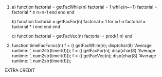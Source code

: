 1. a) function factorial = getFacWhile(n) 
      factorial = 1
         while(n~=1) factorial = factorial * n
            n=n-1
            end 
         end
      end

   b) function factorial = getFacFor(n) 
      factorial = 1
         for i=1:n 
            factorial = factorial * i
            end 
         end
      end

   c) function factorial = getFacVec(n) 
      factorial = prod(1:n)
      end
      
2. function timeFacFuncs(n)
   f = () getFacWhile(n);
       disp(char(8) 'Average runtime: ', num2str(timeit(f)));
   f = () getFacFor(n);
     disp(char(8) 'Average runtime: ', num2str(timeit(f)));
   f = () getFacVec(n);
       disp(char(8) 'Average runtime: ', num2str(timeit(f)));

EXTRA CREDIT

